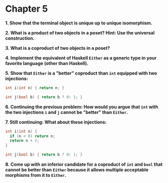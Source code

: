 # Chapter 5

**1. Show that the terminal object is unique up to unique isomorphism.**

**2. What is a product of two objects in a poset? Hint: Use the universal construction.**

**3. What is a coproduct of two objects in a poset?**

**4. Implement the equivalent of Haskell `Either` as a generic type in your favorite language (other than Haskell).**

**5. Show that `Either` is a "better" coproduct than `int` equipped with two injections:**
``` C++
int i(int n) { return n; }

int j(bool b) { return b ? 0: 1; }
```

**6. Continuing the previous problem: How would you argue that `int` with the two injections `i` and `j` cannot be "better" than `Either`.**

**7. Still continuing: What about these injections:**
``` C++
int i(int n) {
  if (n < 0) return n;
  return n + 2;
}

int j(bool b) { return b ? 0: 1; }
```


**8. Come up with an inferior candidate for a coproduct of `int` and `bool` that cannot be better than `Either` because it allows multiple acceptable morphisms from it to `Either`.**